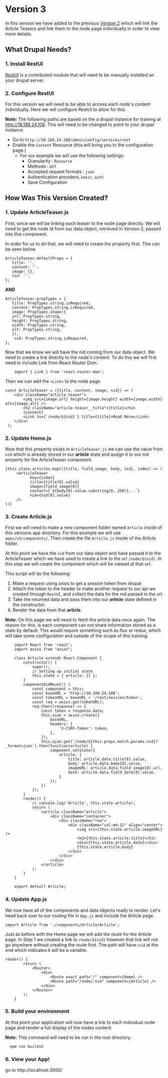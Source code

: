 # Version 3
In this version we have added to the previous [Version 2](../v2/README.md) which will link the Article Teasers and link them to the node page individually in order to view more details.

## What Drupal Needs?

### 1. Install RestUI
[RestUI](https://www.drupal.org/project/restui) is a contributed module that will need to be manually installed on your drupal server.

### 2. Configure RestUI
For this version we will need to be able to access each node's content individually. Here we will configure RestUI to allow for this.

 **Note:** The following paths are based on the a drupal instance for training at http://18.188.24.108. This will need to be changed to point to your drupal instance.

* Go to `http://18.188.24.108/admin/config/services/rest`
* Enable the `Content` Resource (this will bring you to the configuration page.)
    *  For our example we will use the following settings:
        *   Granularity : ``Resource``
        *   Methods : ``GET``
        *   Accepted request formats : ``json``
        *   Authentication providers: ``basic_auth``
        *   Save Configuration

## How Was This Version Created?

### 1. Update ArticleTeaser.js
First, since we will be linking each teaser to the node page directly. We will need to get the node id from our data object, retrieved in Version 2, passed into this component.

In order for us to do that, we will need to create the property first. This can be seen below.
    
    ArticleTeaser.defaultProps = {
       title: '',
       content: '',
       image: {},
       nid: '',
    };

**AND**
    
    ArticleTeaser.propTypes = {
       title: PropTypes.string.isRequired,
       content: PropTypes.string.isRequired,        
       image: PropTypes.shape({
       url: PropTypes.string,
       height: PropTypes.string,
       width: PropTypes.string,
       alt: PropTypes.string,
       }),
        nid: PropTypes.string.isRequired,
    };
    
 Now that we know we will have the nid coming from our data object. We need to create a link directly to the node's content. To do this we will first need to include Link from React Router Dom.
        
        import { Link } from 'react-router-dom';
   
  Then we can add the `<Link>` to the node page.
  
    const ArticleTeaser = ({title, content, image, nid}) => (
        <div className="article-teaser">
            <img src={image.url} height={image.height} width={image.width} alt={image.alt} />
            <h2 className="article-teaser__title">{title}</h2>
            {content}
            <Link to={`/node/${nid}`} title={title}>Read More</Link>
        </div>
     );
     
### 2. Update Home.js
Now that this property exists in `ArticleTeaser.js` we can use the value from `nid` which is already stored in our **article** state and assign it to our nid property for the ArticleTeaser component.
   
    {this.state.articles.map(({title, field_image, body, nid}, index) => (
         <ArticleTeaser
               key={index}
               title={title[0].value}
               image={field_image[0]}
               content={`${body[0].value.substring(0, 250)}...`}
               nid={nid[0].value}
         />
    ))}


### 3. Create Article.js
First we will need to make a new component folder named `Article` inside of this versions app directory. For this example we will use `apps/v3/components/`. Then create the file `Article.js` inside of the Article folder.

At this point we have the `nid` from our data object and have passed it to the ArticleTeaser which we have used to create a link to the url `/node/${nid}`. In this step we will create the component which will be viewed at that url.

This script will do the following:
    
   1. Make a request using axios to get a session token from drupal 
   2. Attach the token to the header to make another request to our api we created through `RestUI`, and collect the data for the nid passed in the url.
   3. Take the returned data and pass them into our **article** state defined in the constructor.
   4. Render the data from that **article**.
   
   **Note:** On this page we will need to fetch the article data once again. The reason for this, is each component can not share information stored as a state by default. This would require something such as flux or redux, which will take some configuration and outside of the scope of this training.
      
```
    import React from 'react';
    import axios from "axios";
    
    class Article extends React.Component {
        constructor() {
            super();
            // Setting up initial state
            this.state = { article: {} };
        }
        componentDidMount() {
            const component = this;
            const baseURL = 'http://18.188.24.108';
            const tokenURL = baseURL + '/rest/session/token';
            const req = axios.get(tokenURL);
            req.then((response) => {
                const token = response.data;
                this.ajax = axios.create({
                    baseURL,
                    headers: {
                        'X-CSRF-Token': token,
                    },
                });
                this.ajax.get(`/node/${this.props.match.params.nid}?_format=json`).then(function(article) {
                    component.setState({
                        article: {
                            title: article.data.title[0].value,
                            body: article.data.body[0].value,
                            imageURL: article.data.field_image[0].url,
                            date: article.data.field_date[0].value,
                        }
                    });
                })
            });
        }
        render() {
            // console.log('Article', this.state.article);
            return (
                <article className="article">
                    <div className="container">
                        <div className="row">
                            <div className="col-md-12" align="center">
                                <img src={this.state.article.imageURL} />
                                <h1>{this.state.article.title}</h1>
                                <div>{this.state.article.date}</div>
                                {this.state.article.body}
                            </div>
                        </div>
                    </div>
                </article>
            );
        }
    }
    
    export default Article;
```
### 4. Update App.js
We now have all of the components and data objects ready to render. Let's head back over to our routing file in `App.js` and include the Article page.

    import Article from './components/Article/Article';
     
Just as before with the Home page we will add the route for the Article page. In Step 1 we created a link to `/node/${nid}` however that link will not go anywhere without creating the route first. The path will have`:nid` at the end which indicates it will be a variable.

    render() {
            return (
                <Router>
                    <div>
                        <Route exact path="/" component={Home} />
                        <Route path="/node/:nid" component={Article} />
                    </div>
                </Router>
            );
        }
        
 ### 5. Build your environment
 At this point your application will now have a link to each individual node page and render a full display of the nodes content.
 
 **Note:** This command will need to be run in the root directory.
 
      npm run buildv3
      
 ### 6. View your App!
 go to http://localhost:3000/